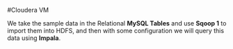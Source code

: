 #Cloudera VM

We take the sample data in the Relational **MySQL Tables** and use **Sqoop 1** to import them into HDFS, and then with some configuration we will query this data using **Impala**.